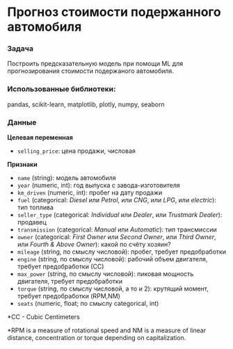 # Прогноз стоимости подержанного автомобиля

### Задача

Построить предсказательную модель при помощи ML для прогнозирования стоимости подержаного автомобиля. 
    
### Использованные библиотеки:
pandas, scikit-learn, matplotlib, plotly, numpy, seaborn

### Данные

**Целевая переменная**
- `selling_price`: цена продажи, числовая

**Признаки**
- `name` (string): модель автомобиля
- `year` (numeric, int): год выпуска с завода-изготовителя
- `km_driven` (numeric, int): пробег на дату продажи
- `fuel` (categorical: _Diesel_ или _Petrol_, или _CNG_, или _LPG_, или _electric_): тип топлива
- `seller_type` (categorical: _Individual_ или _Dealer_, или _Trustmark Dealer_): продавец
- `transmission` (categorical: _Manual_ или _Automatic_): тип трансмиссии
- `owner` (categorical: _First Owner_ или _Second Owner_, или _Third Owner_, или _Fourth & Above Owner_): какой по счёту хозяин?
- `mileage` (string, по смыслу числовой): пробег, требует предобработки
- `engine` (string, по смыслу числовой): рабочий объем двигателя, требует предобработки (СС)
- `max_power` (string, по смыслу числовой): пиковая мощность двигателя, требует предобработки
- `torque` (string, по смыслу числовой, а то и 2): крутящий момент, требует предобработки (RPM,NM) 
- `seats` (numeric, float; по смыслу categorical, int)

*CC - Cubic Centimeters

*RPM is a measure of rotational speed and NM is a measure of linear distance, concentration or torque depending on capitalization.
